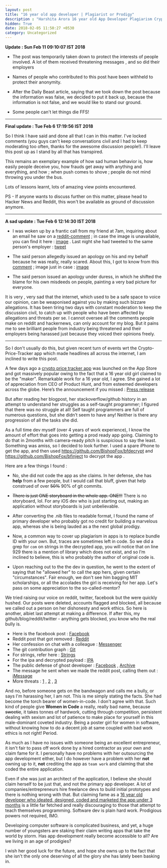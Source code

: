 ```yaml
---
layout: post
title: "16 year old app developer | Plagiarist or Prodigy"
description : "Harshita Arora 16 year old App Developer Plagiarism Crypto Price Tracker"
hidden: True
date: 2018-02-05 11:50:27 +0530
category: Uncategorized
---
```


**Update : Sun Feb 11 09:10:07 IST 2018**

* The post was temporarily taken down to protect the interests of people involved. A lot of them received threatening messages , and so did their employers

* Names of people who contributed to this post have been withheld to protect their anonymity. 

* After the Daily Beast article, saying that we took down the post because the information was false, we decided to put it back up, because the information is not false, and we would like to stand our ground. 

* Some people can't let things die FFS!

---

**Final update : Tue Feb  6 17:19:56 IST 2018**

So I think I have said and done all that I can in this matter. I've locked comments (you guys can't keep conversations civil and I had to keep moderating too often, thanks for the awesome discussion people!). I'll leave this post up as I stand by all that has transpired.

This remains an exemplary example of how sad human behavior is, how easily people deceive you, how frauds get away with anything and everything, and how ; when push comes to shove ; people do not mind throwing you under the bus. 

Lots of lessons learnt, lots of amazing view points encountered. 

PS - If anyone wants to discuss further on this matter, please head to Hacker News and Reddit, this won't be available as ground of discussion anymore. 

---

**A sad update : Tue Feb  6 12:14:30 IST 2018**

* I was woken up by a frantic call from my friend at 7am, inquiring about an email he saw on a [reddit-comment](https://www.reddit.com/r/programming/comments/7vjibv/email_from_harshita_16_yo_dev_threatening_to_sue/) ; in case the image is unavailable, you can find it here : [image](https://i.imgur.com/PrDjiyo.png) . Last night she had tweeted to the same person's employer : [tweet](https://twitter.com/aroraharshita33/status/960605288557559808)

* The said person allegedly issued an apology on his and my behalf because he was really, really scared. About this, I got to know from this [comment](http://disq.us/p/1pxju7u) ; image just in case : [image](https://www.dropbox.com/s/amcxkjhpukouceh/Screenshot%202018-02-06%2012.19.01.png?dl=0)

* The said person issued an apology under duress, in which he shifted the blame for his own misdeeds on people, painting a very bad picture for everyone. 

It is very , very sad that the internet, which used to be a safe space to voice our opinion, can be weaponised against you by making such bizzare allegations. It has been tiring two days with constant moderation to keep the discussion civil, to catch up with people who have been affected by allegations and threats per se. I cannot oversee all the comments people make on reddit and hackernews, can only account for my blog. But it pains me to see brilliant people from industry being threatened and their employers being harassed just because they voiced their opinions freely. 

---

So I don't usually do this, but given recent turn of events wrt the Crypto-Price-Tracker app which made headlines all across the internet, I am inclined to write this post. 

A few days ago a [crypto price tracker app](https://www.reddit.com/r/Bitcoin/comments/7tl7gi/im_16_and_i_made_an_app_that_will_help_you_trade/) was launched on the App Store and got massively popular owing to the fact that a 16 year old girl claimed to be the "maker". Remarkable work for a 16 year old, I agree. She gained a lot of appreciation from CEO of Product Hunt, and from esteemed developers across the globe. Here’s the announcement if you missed : [Press release](https://medium.freecodecamp.org/today-i-launched-my-first-mobile-app-heres-what-i-learned-6fc25c14eee6)

But after reading her blogpost, her stackoverflow/github history in an attempt to understand her struggles as a self-taught programmer; I figured that there was no struggle at all! Self taught programmers are full of numerous questions, but she didn’t seem to have any! Neither is there any progression of all the tasks she did.

As a full time dev myself (over 4 years of work experience), I know the amount of effort that goes into getting a prod ready app going. Claiming to do that in 2months with camera-ready pitch is suspicious to say the least. Something was amiss, so I decided to look further. I used a spare iPhone to get the app, and then used https://github.com/BishopFox/bfdecrypt and https://github.com/BishopFox/bfinject to decrypt the app .

Here are a few things I found : 

* No, she did not code the app as she claims. In her defense, she has **help** from a few people, but I would call that bluff, given that help construed of over ~~50%~~ 90% of git commits. 

* ~~There is just ONE storyboard in the whole app. ONE!!!~~ There is no storyboard, lol. For any iOS dev who is just starting out, making an application without storyboards is just unbelievable. 

* After converting the .nib files to readable format, I found the name of primary developer who probably got no credit for building a marvelous app, whereas she is being lauded as a the next global prodigy. 

* Now, a common way to cover up plagiarism in apps is to replace bundle ID with your own. But, traces are sometimes left in code. So we did a grep for `com` on strings in the decrypted app, you will notice that on line 929 there is a mention of library which does not exist, and so I’m inclined to believe, this is who probably the author of original code is.
 
* Upon reaching out to the the dev in question, he went to the extent of saying that he "allowed her" to call the app hers, given certain "circumstances". Fair enough, we don't see him bagging MIT scholarships, or all the accolades the girl is receiving for her app. Let's pass on some appreciation to the so-called-mentor? 

We tried raising our voice on reddit, twitter, facebook but the were quickly hushed. Our posts were deleted, accounts flagged and blocked, all because we called out a person on her dishonesty and work ethics. So here is another, albiet last attempt at making a difference. If after this, my github/blog/reddit/twitter - anything gets blocked, you know who the real bully is. 

* Here is the facebook post : [Facebook](https://imgur.com/a/jFbQR)
* Reddit post that got removed : [Reddit](https://webcache.googleusercontent.com/search?q=cache:zla9eLCXxQcJ:https://www.reddit.com/r/Bitcoin/comments/7v7l3k/all_about_that_cryptopricetracker_prodigy_or/+&cd=1&hl=en&ct=clnk&gl=in)
* Her confession on chat with a colleague : [Messenger](https://imgur.com/a/Dj5yT)
* The git contribution graph : [Git](https://i.imgur.com/s4HojFd.png)
* For strings, refer here : [Strings](https://pastebin.com/XkqnvFpK)
* For the ipa and decrypted payload : [IPA](https://www.dropbox.com/sh/wmstu6jv3wsn5j3/AADuTWCzQCnkHSStcXCDr8P4a?dl=0)
* The public defense of ghost developer : [Facebook](https://i.imgur.com/kISYRpp.png) , [Archive](http://archive.is/sTMy1)
* The message he sent when we made the reddit post, calling them out : [iMessage](https://i.imgur.com/IuhtQv0.png)
* More threats : [1](https://i.imgur.com/ij840Ll.png) , [2](https://i.imgur.com/0ihzIzy.jpg) , [3](https://i.imgur.com/TQzc6TW.png)

And no, before someone gets on the bandwagon and calls me a bully, or says I'm harassing her, I am not. This is me simply stating the facts. She had become the torch bearer of women-in-code. I don't agree with that. Such kind of people give **Women in Code** a really, really bad name, because ~~sweetie~~, it takes tonnes of hardwork, cutting through competition, persistent dealing with sexism and lot of patience to make place for yourself in this male-dominant coveted industry. Being a poster girl for women in software, without knowing how to do a decent job at same coupled with bad work ethics is not right! Period. 

As much as I have no issues with someone being an excellent entrepreneur, it isn't fair to pass off work done by a hired contractor as your own and claim fame for it. I personally have no problems with her outsourcing the app development either, but I do however have a problem with her **not** owning up to it, **not** crediting the app as `team work` and claiming that she coded the entire application. 

Even if she was just an architect of the application, I believe she should claim herself to be just that, and not the primary app developer. A lot of companies/entrepreneurs hire freelance devs to build initial prototypes and there is nothing wrong with that. But claiming fame as a [16 year old developer who ideated, designed, coded and marketed the app under 3 months](https://imgur.com/a/f2aGw) is a little far fetched and really discouraging to those that attempt to teach themselves programming. Software dev is plain hard work. Prodigious powers not required, IMO. 

Developing computer software is complicated business, and yet, a huge number of youngsters are staking their claim writing apps that take the world by storm. Has app development really become accessible to all? Are we living in an age of prodigies? 

I wish her good luck for the future, and hope she owns up to the fact that she isn't the only one deserving of all the glory she has lately been basking in. 

